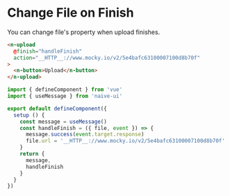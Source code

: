 # Change File on Finish

You can change file's property when upload finishes.

```html
<n-upload
  @finish="handleFinish"
  action="__HTTP__://www.mocky.io/v2/5e4bafc63100007100d8b70f"
>
  <n-button>Upload</n-button>
</n-upload>
```

```js
import { defineComponent } from 'vue'
import { useMessage } from 'naive-ui'

export default defineComponent({
  setup () {
    const message = useMessage()
    const handleFinish = ({ file, event }) => {
      message.success(event.target.response)
      file.url = '__HTTP__://www.mocky.io/v2/5e4bafc63100007100d8b70f'
    }
    return {
      message,
      handleFinish
    }
  }
})
```
